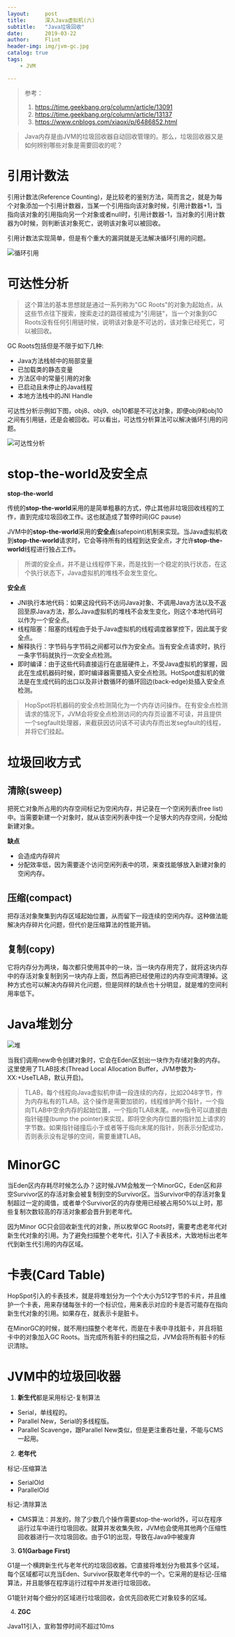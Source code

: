 ```yaml
---
layout:     post
title:      深入Java虚拟机(六)
subtitle:   "Java垃圾回收"
date:       2019-03-22
author:     Flint
header-img: img/jvm-gc.jpg
catalog: true
tags:
    - JVM

---
```


> 参考：
>
> 1. https://time.geekbang.org/column/article/13091
> 2. https://time.geekbang.org/column/article/13137
> 3. https://www.cnblogs.com/xiaoxi/p/6486852.html



> Java内存是由JVM的垃圾回收器自动回收管理的。那么，垃圾回收器又是如何辨别哪些对象是需要回收的呢？

# 引用计数法

引用计数法(Reference Counting)，是比较老的鉴别方法，简而言之，就是为每个对象添加一个引用计数器，当某一个引用指向该对象时候，引用计数器+1，当指向该对象的引用指向另一个对象或者null时，引用计数器-1，当对象的引用计数器为0时候，则判断该对象死亡，说明该对象可以被回收。

引用计数法实现简单，但是有个重大的漏洞就是无法解决循环引用的问题。

![循环引用](https://timgsa.baidu.com/timg?image&quality=80&size=b9999_10000&sec=1553233633282&di=c843cf63ecab121297fead8ba1faf2bc&imgtype=0&src=http%3A%2F%2Fss.csdn.net%2Fp%3Fhttps%3A%2F%2Fmmbiz.qpic.cn%2Fmmbiz_png%2FYUYc62VIvE2xHo4wJUED2bXDvGMrEC5ftstZPicT32mabz2O1Y9GFpib3dUgpKL3oyJQe1tQBIwNHxGCv1rYeNbA%2F640%3Fwx_fmt%3Dpng)



# 可达性分析

> 这个算法的基本思想就是通过一系列称为"GC Roots"的对象为起始点，从这些节点往下搜索，搜索走过的路径被成为"引用链"，当一个对象到GC Roots没有任何引用链时候，说明该对象是不可达的，该对象已经死亡，可以被回收。

GC Roots包括但是不限于如下几种:

- Java方法栈帧中的局部变量
- 已加载类的静态变量
- 方法区中的常量引用的对象
- 已启动且未停止的Java线程
- 本地方法栈中的JNI Handle



可达性分析示例如下图，obj8、obj9、obj10都是不可达对象，即便obj9和obj10之间有引用链，还是会被回收。可以看出，可达性分析算法可以解决循环引用的问题。

![可达性分析](img/jvm-gc-roots.png)



# stop-the-world及安全点

**stop-the-world**

传统的**stop-the-world**采用的是简单粗暴的方式，停止其他非垃圾回收线程的工作，直到完成垃圾回收工作。这也就造成了暂停时间(GC pause)

JVM中的**stop-the-world**采用的**安全点**(safepoint)机制来实现。当Java虚拟机收到**stop-the-world**请求时，它会等待所有的线程到达安全点，才允许**stop-the-world**线程进行独占工作。

> 所谓的安全点，并不是让线程停下来，而是找到一个稳定的执行状态，在这个执行状态下，Java虚拟机的堆栈不会发生变化。

**安全点**

- JNI执行本地代码：如果这段代码不访问Java对象、不调用Java方法以及不返回至原Java方法，那么Java虚拟机的堆栈不会发生变化，则这个本地代码可以作为一个安全点。
- 线程阻塞：阻塞的线程由于处于Java虚拟机的线程调度器掌控下，因此属于安全点。
- 解释执行：字节码与字节码之间都可以作为安全点。当有安全点请求时，执行一条字节码就执行一次安全点检测。
- 即时编译：由于这些代码直接运行在底层硬件上，不受Java虚拟机的掌握，因此在生成机器码时候，即时编译器需要插入安全点检测。HotSpot虚拟机的做法是在生成代码的出口以及非计数循环的循环回边(back-edge)处插入安全点检测。

> HopSpot将机器码的安全点检测简化为一个内存访问操作。在有安全点检测请求的情况下，JVM会将安全点检测访问的内存页设置不可读，并且提供一个segfault处理器，来截获因访问该不可读内存而出发segfault的线程，并将它们挂起。



# 垃圾回收方式

## 清除(sweep)

把死亡对象所占用的内存空间标记为空闲内存，并记录在一个空闲列表(free list)中。当需要新建一个对象时，就从该空闲列表中找一个足够大的内存空间，分配给新建对象。

**缺点**

- 会造成内存碎片
- 分配效率低，因为需要逐个访问空闲列表中的项，来查找能够放入新建对象的空闲内存。

## 压缩(compact)

把存活对象聚集到内存区域起始位置，从而留下一段连续的空闲内存。这种做法能解决内存碎片化问题，但代价是压缩算法的性能开销。

## 复制(copy)

它将内存分为两块，每次都只使用其中的一块，当一块内存用完了，就将这块内存中的存活对象复制到另一块内存上面，然后再把已经使用过的内存空间清理掉。这种方式也可以解决内存碎片化问题，但是同样的缺点也十分明显，就是堆的空间利用率低下。

# Java堆划分

![堆](https://static001.geekbang.org/resource/image/2c/e5/2cc29b8de676d3747416416a3523e4e5.png)

当我们调用new命令创建对象时，它会在Eden区划出一块作为存储对象的内存。这里使用了TLAB技术(Thread Local Allocation Buffer，JVM参数为-XX:+UseTLAB，默认开启)。

> TLAB，每个线程向Java虚拟机申请一段连续的内存，比如2048字节，作为内存私有的TLAB。这个操作是需要加锁的，线程维护两个指针，一个指向TLAB中空余内存的起始位置，一个指向TLAB末尾。new指令可以直接由指针碰撞(bump the pointer)来实现，即将空余内存位置的指针加上请求的字节数。如果指针碰撞后小于或者等于指向末尾的指针，则表示分配成功，否则表示没有足够的空间，需要重建TLAB。

# MinorGC

当Eden区内存耗尽时候怎么办？这时候JVM会触发一个MinorGC，Eden区和非空Survivor区的存活对象会被复制到空的Survivor区。当Survivor中的存活对象复制超过一定的阈值，或者单个Survivor区的内存使用已经被占用50%以上时，那些复制次数较高的存活对象都会晋升到老年代。

因为Minor GC只会回收新生代的对象，所以枚举GC Roots时，需要考虑老年代对新生代对象的引用。为了避免扫描整个老年代，引入了卡表技术，大致地标出老年代到新生代引用的内存区域。

# 卡表(Card Table)

HopSpot引入的卡表技术，就是将堆划分为一个个大小为512字节的卡片，并且维护一个卡表，用来存储每张卡的一个标识位，用来表示对应的卡是否可能存在指向新生代对象的引用。如果存在，就表示卡是脏卡。

在MinorGC的时候，就不用扫描整个老年代，而是在卡表中寻找脏卡，并且将脏卡中的对象加入GC Roots。当完成所有脏卡的扫描之后，JVM会将所有脏卡的标识清除。

# JVM中的垃圾回收器

1)  **新生代**都是采用标记-复制算法

- Serial，单线程的。
- Parallel New，Serial的多线程版。
- Parallel Scavenge，跟Parallel New类似，但是更注重吞吐量，不能与CMS一起用。

2)  **老年代**

标记-压缩算法

- SerialOld
- ParallelOld

标记-清除算法

- CMS算法：并发的，除了少数几个操作需要stop-the-world外，可以在程序运行过车中进行垃圾回收。就算并发收集失败，JVM也会使用其他两个压缩性回收器进行一次垃圾回收。由于G1的出现，导致在Java9中被废弃

3)  **G1(Garbage First)**

G1是一个横跨新生代与老年代的垃圾回收器。它直接将堆划分为极其多个区域，每个区域都可以充当Eden、Survivor获取老年代中的一个。它采用的是标记-压缩算法，并且能够在程序运行过程中并发进行垃圾回收。

G1能针对每个细分的区域进行垃圾回收，会优先回收死亡对象较多的区域。

4)  **ZGC**

Java11引入，宣称暂停时间不超过10ms







